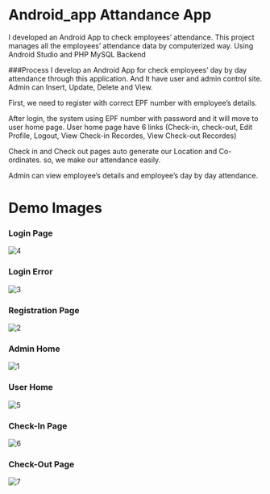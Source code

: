 # Android_app Attandance App
I developed an Android App to check employees’ attendance.
This project manages all the employees’ attendance data by computerized way. 
Using Android Studio and PHP MySQL Backend

###Process
I develop an Android App for check employees’ day by day attendance through this application.
And It have user and admin control site. Admin can Insert, Update, Delete and View.

First, we need to register with correct EPF number with employee’s details.

After login, the system using EPF number with password and it will move to user home page.
User home page have 6 links (Check-in, check-out, Edit Profile, Logout, View Check-in Recordes, View Check-out Recordes)

Check in and Check out pages auto generate our Location and Co-ordinates. so, we make our attendance easily.

Admin can view employee’s details and employee’s day by day attendance.

# Demo Images
### Login Page
![4](https://user-images.githubusercontent.com/53076784/124002293-2ff81580-d9f3-11eb-9495-657fced235b7.PNG)
### Login Error
![3](https://user-images.githubusercontent.com/53076784/124002354-41d9b880-d9f3-11eb-9758-9fc50db4c598.PNG)
### Registration Page
![2](https://user-images.githubusercontent.com/53076784/124002363-443c1280-d9f3-11eb-8d2e-1f04e779d516.PNG)
### Admin Home
![1](https://user-images.githubusercontent.com/53076784/124002421-5918a600-d9f3-11eb-8c72-506087d78d65.PNG)
### User Home
![5](https://user-images.githubusercontent.com/53076784/124002440-5d44c380-d9f3-11eb-9295-dcf454a5ad59.PNG)
### Check-In Page
![6](https://user-images.githubusercontent.com/53076784/124002451-60d84a80-d9f3-11eb-8c22-dda7c6f7726c.PNG)
### Check-Out Page
![7](https://user-images.githubusercontent.com/53076784/124002462-646bd180-d9f3-11eb-86d1-e198a220ac56.PNG)
